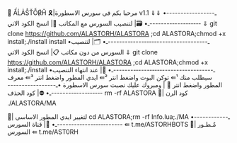 🦅    ẤĹẢṦŤỖ℟Ȟ
🎗️|مرحبا بكم في سورس الاسطورة
v1.1 ⇓⇓
•ـ------------------‐-‐-‐----‐--------ـ•
🗃️| لتنصيب السورس مع المكاتب 
📑| انسخ الكود الاتي ⇓
git clone https://github.com/ALASTORH/ALASTORA ;cd ALASTORA;chmod +x install;./install install
•ـ------------------‐-‐-‐----‐--------ـ•
🗂️| لتنصيب السورس من دون مكاتب 
📋| انسخ الكود الاتي ⇓
git clone https://github.com/ALASTORH/ALASTORA ;cd ALASTORA;chmod +x install;./install
•ـ------------------‐-‐-‐----‐--------ـ•
📇| عند انتهاء التنصيب سيطلب منك 
      ¹⇚ توكن البوت واضغط انتر
      ²⇚ ايدي المطور واضغط انتر
      ³⇚ معرف المطور واضغط انتر
🦅  | ومبروك عليك نصبت سورس الاسطورة
•ـ------------------‐-‐-‐----‐--------ـ•
⛔| كود الحذف 
rm -rf ALASTORA
🔴| كود الرن
./ALASTORA/MA

📛| لتغيير ايدي المطور الاساسي 
cd ALASTORA;rm -rf Info.lua;./MA
•ـ------------------‐-‐-‐----‐--------ـ•
🦅| قناة السورس ⇚ t.me/ASTORHBOTS
💌| مٌـطـور السورس ⇚ t.me/AST0RH
